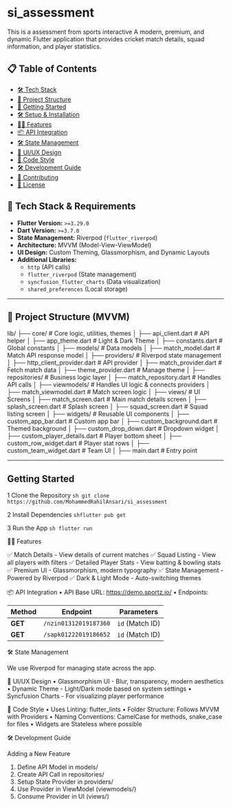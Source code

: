 # si_assessment

This is a assessment from sports interactive
A modern, premium, and dynamic Flutter application that provides cricket match details, squad information, and player statistics.

## 📋 Table of Contents
- [🛠️ Tech Stack](#-tech-stack)
- [📂 Project Structure](#-project-structure)
- [🚀 Getting Started](#-getting-started)
- [🛠️ Setup & Installation](#-setup--installation)
- [🧑‍💻 Features](#-features)
- [📦 API Integration](#-api-integration)
- [🛠️ State Management](#-state-management)
- [🎨 UI/UX Design](#-uiux-design)
- [📖 Code Style](#-code-style)
- [🛠️ Development Guide](#-development-guide)
- [🤝 Contributing](#-contributing)
- [📝 License](#-license)

## 📌 Tech Stack & Requirements

- **Flutter Version:** `>=3.29.0`
- **Dart Version:** `>=3.7.0`
- **State Management:** Riverpod (`flutter_riverpod`)
- **Architecture:** MVVM (Model-View-ViewModel)
- **UI Design:** Custom Theming, Glassmorphism, and Dynamic Layouts
- **Additional Libraries:**
  - `http` (API calls)
  - `flutter_riverpod` (State management)
  - `syncfusion_flutter_charts` (Data visualization)
  - `shared_preferences` (Local storage)

---

## 📂 Project Structure (MVVM)

lib/
├── core/                     # Core logic, utilities, themes
│   ├── api_client.dart        # API helper
│   ├── app_theme.dart         # Light & Dark Theme
│   ├── constants.dart         # Global constants
│
├── models/                    # Data models
│   ├── match_model.dart        # Match API response model
│
├── providers/                 # Riverpod state management
│   ├── http_client_provider.dart  # API provider
│   ├── match_provider.dart        # Fetch match data
│   ├── theme_provider.dart        # Manage theme
│
├── repositories/               # Business logic layer
│   ├── match_repository.dart    # Handles API calls
│
├── viewmodels/                 # Handles UI logic & connects providers
│   ├── match_viewmodel.dart     # Match screen logic
│
├── views/                      # UI Screens
│   ├── match_screen.dart        # Main match details screen
│   ├── splash_screen.dart       # Splash screen
│   ├── squad_screen.dart        # Squad listing screen
│
├── widgets/                    # Reusable UI components
│   ├── custom_app_bar.dart      # Custom app bar
│   ├── custom_background.dart   # Themed background
│   ├── custom_drop_down.dart    # Dropdown widget
│   ├── custom_player_details.dart  # Player bottom sheet
│   ├── custom_row_widget.dart   # Player stat rows
│   ├── custom_team_widget.dart  # Team UI
│
├── main.dart                   # Entry point

---

##  Getting Started
1 Clone the Repository
```sh git clone https://github.com/MohammedRahilAnsari/si_assessment ```

2 Install Dependencies
```shflutter pub get```

3 Run the App
```sh flutter run```

🧑‍💻 Features

✅ Match Details - View details of current matches
✅ Squad Listing - View all players with filters
✅ Detailed Player Stats - View batting & bowling stats
✅ Premium UI - Glassmorphism, modern typography
✅ State Management - Powered by Riverpod
✅ Dark & Light Mode - Auto-switching themes

📦 API Integration
•	API Base URL: https://demo.sportz.io/
•	Endpoints:

| Method  | Endpoint               | Parameters      |
|---------|------------------------|-----------------|
| **GET** | `/nzin01312019187360`  | `id` (Match ID) |
| **GET** | `/sapk01222019186652`  | `id` (Match ID) |


🛠️ State Management

We use Riverpod for managing state across the app.

🎨 UI/UX Design
•	Glassmorphism UI - Blur, transparency, modern aesthetics
•	Dynamic Theme - Light/Dark mode based on system settings
•	Syncfusion Charts - For visualizing player performance

📖 Code Style
•	Uses Linting: flutter_lints
•	Folder Structure: Follows MVVM with Providers
•	Naming Conventions: CamelCase for methods, snake_case for files
•	Widgets are Stateless where possible

🛠️ Development Guide

Adding a New Feature
1.	Define API Model in models/
2.	Create API Call in repositories/
3.	Setup State Provider in providers/
4.	Use Provider in ViewModel (viewmodels/)
5.	Consume Provider in UI (views/)
